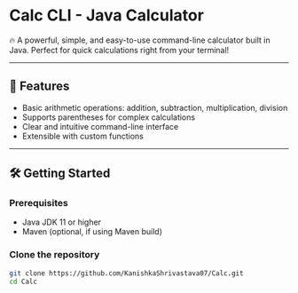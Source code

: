 # Calc CLI - Java Calculator

🔥 A powerful, simple, and easy-to-use command-line calculator built in Java. Perfect for quick calculations right from your terminal!

---

## 🚀 Features

- Basic arithmetic operations: addition, subtraction, multiplication, division
- Supports parentheses for complex calculations
- Clear and intuitive command-line interface
- Extensible with custom functions

---

## 🛠️ Getting Started

### Prerequisites

- Java JDK 11 or higher  
- Maven (optional, if using Maven build)

### Clone the repository

```bash
git clone https://github.com/KanishkaShrivastava07/Calc.git
cd Calc

